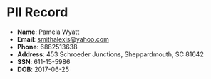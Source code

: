 # PII Record
- **Name**: Pamela Wyatt
- **Email**: smithalexis@yahoo.com
- **Phone**: 6882513638
- **Address**: 453 Schroeder Junctions, Sheppardmouth, SC 81642
- **SSN**: 611-15-5986
- **DOB**: 2017-06-25
